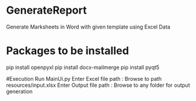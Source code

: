 # GenerateReport
Generate Marksheets in Word with given template using Excel Data

# Packages to be installed
pip install openpyxl
pip install docx-mailmerge
pip install pyqt5

#Execution
Run MainUi.py
Enter Excel file path : Browse to path resources/input.xlsx
Enter Output file path : Browse to any folder for output generation
